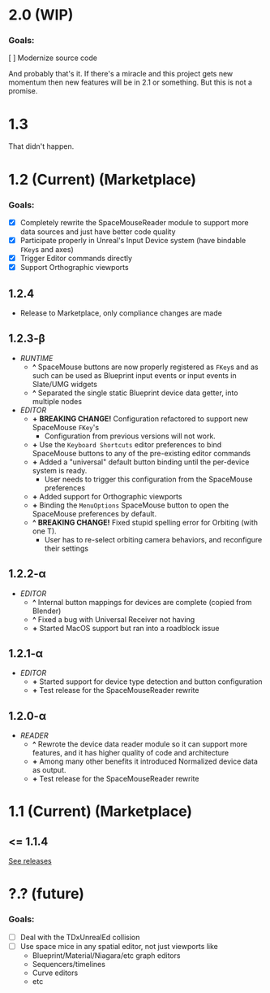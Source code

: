 
# **2.0** (WIP)

### **Goals:**

[ ] Modernize source code

And probably that's it. If there's a miracle and this project gets new momentum then new features will be in 2.1 or something. But this is not a promise.

# **1.3**

That didn't happen.

# **1.2** (Current) (Marketplace)

### **Goals:**
* [x] Completely rewrite the SpaceMouseReader module to support more data sources and just have better code quality
* [x] Participate properly in Unreal's Input Device system (have bindable `FKey`s and axes)
* [x] Trigger Editor commands directly
* [x] Support Orthographic viewports

## 1.2.4

* Release to Marketplace, only compliance changes are made

## 1.2.3-β
* *RUNTIME*
  * __^__ SpaceMouse buttons are now properly registered as `FKey`s and as such can be used as Blueprint input events or input events in Slate/UMG widgets
  * __^__ Separated the single static Blueprint device data getter, into multiple nodes
* *EDITOR*
  * __\+__ **BREAKING CHANGE!** Configuration refactored to support new SpaceMouse `FKey`'s
    * Configuration from previous versions will not work.
  * __\+__ Use the `Keyboard Shortcuts` editor preferences to bind SpaceMouse buttons to any of the pre-existing editor commands
  * __\+__ Added a "universal" default button binding until the per-device system is ready.
    * User needs to trigger this configuration from the SpaceMouse preferences
  * __\+__ Added support for Orthographic viewports
  * __\+__ Binding the `MenuOptions` SpaceMouse button to open the SpaceMouse preferences by default.
  * __^__ **BREAKING CHANGE!** Fixed stupid spelling error for Orbiting (with one T).
    * User has to re-select orbiting camera behaviors, and reconfigure their settings

## 1.2.2-α
* *EDITOR*
  * __^__ Internal button mappings for devices are complete (copied from Blender)
  * __^__ Fixed a bug with Universal Receiver not having
  * __\+__ Started MacOS support but ran into a roadblock issue

## 1.2.1-α
* *EDITOR*
  * __\+__ Started support for device type detection and button configuration
  * __\+__ Test release for the SpaceMouseReader rewrite

## 1.2.0-α
* *READER*
  * __^__ Rewrote the device data reader module so it can support more features, and it has higher quality of code and architecture
  * __\+__ Among many other benefits it introduced Normalized device data as output.
  * __\+__ Test release for the SpaceMouseReader rewrite

# **1.1** (Current) (Marketplace)

## <= 1.1.4 
[See releases](https://github.com/microdee/UE4-SpaceMouse/releases)

# **?.?** (future)

### **Goals:**
* [ ] Deal with the TDxUnrealEd collision
* [ ] Use space mice in any spatial editor, not just viewports like
  * Blueprint/Material/Niagara/etc graph editors
  * Sequencers/timelines
  * Curve editors
  * etc

